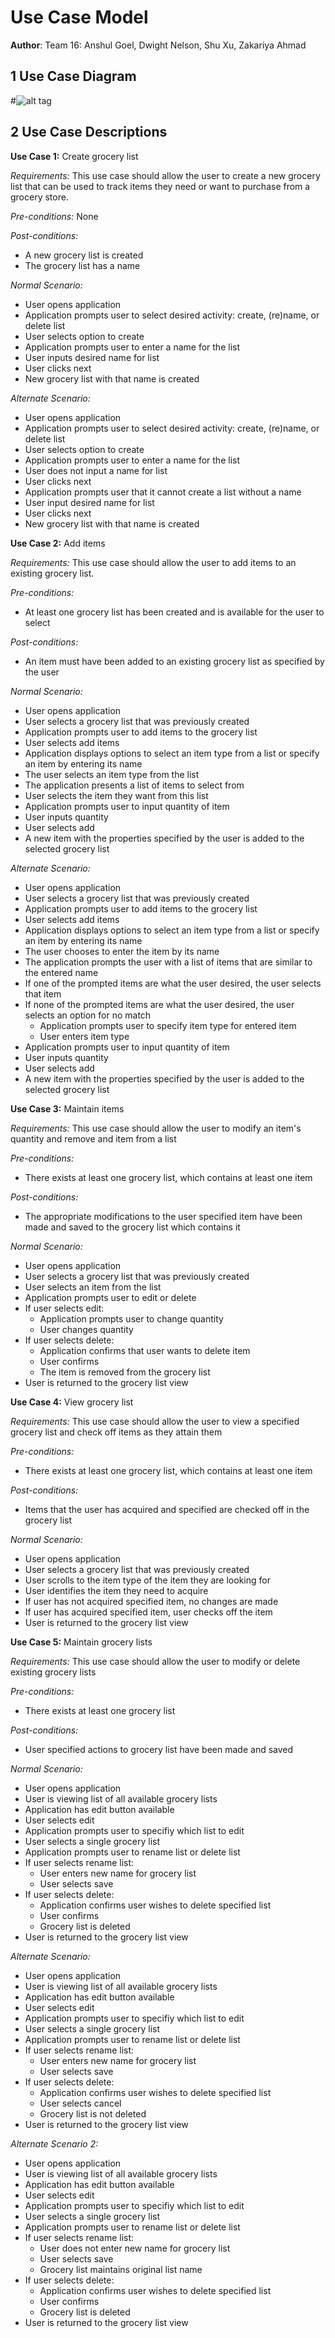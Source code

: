 # Use Case Model

**Author**: Team 16: Anshul Goel, Dwight Nelson, Shu Xu, Zakariya Ahmad

## 1 Use Case Diagram

#![alt tag](Images/useCaseDiagram.png)

## 2 Use Case Descriptions

**Use Case 1:** Create grocery list

*Requirements:* This use case should allow the user to create a new grocery list that can be used to track items they need or want to purchase from a grocery store. 

*Pre-conditions:* None

*Post-conditions:* 

* A new grocery list is created
* The grocery list has a name    

*Normal Scenario:*
   
* User opens application
* Application prompts user to select desired activity: create, (re)name, or delete list
* User selects option to create
* Application prompts user to enter a name for the list
* User inputs desired name for list
* User clicks next 
* New grocery list with that name is created

*Alternate Scenario:*

* User opens application
* Application prompts user to select desired activity: create, (re)name, or delete list 
* User selects option to create
* Application prompts user to enter a name for the list
* User does not input a name for list
* User clicks next 
* Application prompts user that it cannot create a list without a name
* User input desired name for list
* User clicks next 
* New grocery list with that name is created

**Use Case 2:** Add items

*Requirements:* This use case should allow the user to add items to an existing grocery list.

*Pre-conditions:*

* At least one grocery list has been created and is available for the user to select

*Post-conditions:* 

* An item must have been added to an existing grocery list as specified by the user

*Normal Scenario:*
   
* User opens application
* User selects a grocery list that was previously created
* Application prompts user to add items to the grocery list  
* User selects add items
* Application displays options to select an item type from a list or specify an item by entering its name
* The user selects an item type from the list
* The application presents a list of items to select from 
* User selects the item they want from this list  
* Application prompts user to input quantity of item
* User inputs quantity
* User selects add 
* A new item with the properties specified by the user is added to the selected grocery list

*Alternate Scenario:*

* User opens application
* User selects a grocery list that was previously created
* Application prompts user to add items to the grocery list  
* User selects add items
* Application displays options to select an item type from a list or specify an item by entering its name
* The user chooses to enter the item by its name
* The application prompts the user with a list of items that are similar to the entered name
* If one of the prompted items are what the user desired, the user selects that item
* If none of the prompted items are what the user desired, the user selects an option for no match 
	* Application prompts user to specify item type for entered item
	* User enters item type 
* Application prompts user to input quantity of item
* User inputs quantity
* User selects add 
* A new item with the properties specified by the user is added to the selected grocery list

**Use Case 3:** Maintain items

*Requirements:* This use case should allow the user to modify an item's quantity and remove and item from a list

*Pre-conditions:*

* There exists at least one grocery list, which contains at least one item

*Post-conditions:* 

* The appropriate modifications to the user specified item have been made and saved to the grocery list which contains it

*Normal Scenario:*
   
* User opens application
* User selects a grocery list that was previously created
* User selects an item from the list  
* Application prompts user to edit or delete
* If user selects edit:
	* Application prompts user to change quantity
	* User changes quantity
* If user selects delete:
	* Application confirms that user wants to delete item
	* User confirms
	* The item is removed from the grocery list
* User is returned to the grocery list view 

**Use Case 4:** View grocery list

*Requirements:* This use case should allow the user to view a specified grocery list and check off items as they attain them

*Pre-conditions:*

* There exists at least one grocery list, which contains at least one item

*Post-conditions:* 

* Items that the user has acquired and specified are checked off in the grocery list 

*Normal Scenario:*
   
* User opens application
* User selects a grocery list that was previously created
* User scrolls to the item type of the item they are looking for
* User identifies the item they need to acquire
* If user has not acquired specified item, no changes are made
* If user has acquired specified item, user checks off the item
* User is returned to the grocery list view 

**Use Case 5:** Maintain grocery lists

*Requirements:* This use case should allow the user to modify or delete existing grocery lists

*Pre-conditions:*

* There exists at least one grocery list

*Post-conditions:* 

* User specified actions to grocery list have been made and saved

*Normal Scenario:*
   
* User opens application
* User is viewing list of all available grocery lists
* Application has edit button available
* User selects edit
* Application prompts user to specifiy which list to edit
* User selects a single grocery list
* Application prompts user to rename list or delete list
* If user selects rename list:
	* User enters new name for grocery list
	* User selects save
* If user selects delete:
	* Application confirms user wishes to delete specified list
	* User confirms
	* Grocery list is deleted
* User is returned to the grocery list view 

*Alternate Scenario:*
   
* User opens application
* User is viewing list of all available grocery lists
* Application has edit button available
* User selects edit
* Application prompts user to specifiy which list to edit
* User selects a single grocery list
* Application prompts user to rename list or delete list
* If user selects rename list:
	* User enters new name for grocery list
	* User selects save
* If user selects delete:
	* Application confirms user wishes to delete specified list
	* User selects cancel
	* Grocery list is not deleted
* User is returned to the grocery list view 

*Alternate Scenario 2:*
   
* User opens application
* User is viewing list of all available grocery lists
* Application has edit button available
* User selects edit
* Application prompts user to specifiy which list to edit
* User selects a single grocery list
* Application prompts user to rename list or delete list
* If user selects rename list:
	* User does not enter new name for grocery list
	* User selects save
	* Grocery list maintains original list name
* If user selects delete:
	* Application confirms user wishes to delete specified list
	* User confirms
	* Grocery list is deleted
* User is returned to the grocery list view 
